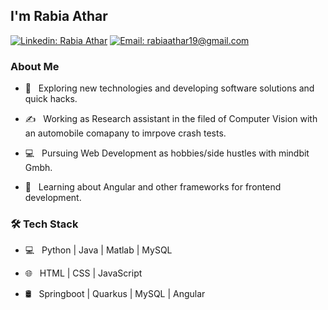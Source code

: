 ### <h2> I'm Rabia Athar </br>
[![Linkedin: Rabia Athar](https://img.shields.io/badge/-Rabia&nbsp;Athar-blue?style=flat-square&logo=Linkedin&logoColor=white&link=https://www.linkedin.com/in/rabia-athar-23211881/)](https://www.linkedin.com/in/rabia-athar-23211881/)
[![Email: rabiaathar19@gmail.com](https://img.shields.io/badge/-rabiaathar19@gmail.com-red?style=flat-square&logo=Gmail&logoColor=white&link=rabiaathar19@gmail.com)](rabiaathar19@gmail.com)
</h2>

<h3> About Me </h3>



- 🤔 &nbsp; Exploring new technologies and developing software solutions and quick hacks.

- ✍️ &nbsp; Working as Research assistant in the filed of Computer Vision with an automobile comapany to imrpove crash tests.

- 💻 &nbsp; Pursuing Web Development as hobbies/side hustles with mindbit Gmbh.

- 🌱 &nbsp; Learning about Angular and other frameworks for frontend development.



<h3>🛠 Tech Stack</h3>



- 💻 &nbsp; Python | Java | Matlab | MySQL

- 🌐 &nbsp; HTML | CSS | JavaScript

- 🛢 &nbsp; Springboot | Quarkus | MySQL | Angular



<!--
</br></br>
<h2>💻 Git stats 💻</h2>

![Rabia's github stats](https://github-readme-stats.vercel.app/api?username=rabiaathar&show_icons=true&title_color=fff&icon_color=79ff97&text_color=9f9f9f&bg_color=151515)

-->
